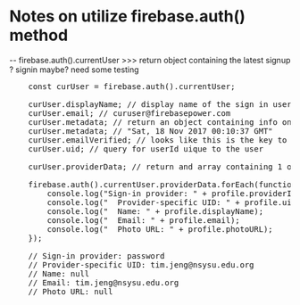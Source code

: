 # Notes on utilize firebase.auth() method


-- firebase.auth().currentUser >>> return object containing the latest signup ? signin maybe? need some testing

<pre>
	const curUser = firebase.auth().currentUser;

	curUser.displayName; // display name of the sign in user...	
	curUser.email; // curuser@firebasepower.com
	curUser.metadata; // return an object containing info on "lastSignInTime" and "creationTime"...query these two keys will return parsed time 
	curUser.metadata; // "Sat, 18 Nov 2017 00:10:37 GMT"
	curUser.emailVerified; // looks like this is the key to email verifications
	curUser.uid; // query for userId uique to the user

	curUser.providerData; // return and array containing 1 object with key value pair of user id, photo etc...

	firebase.auth().currentUser.providerData.forEach(function (profile) {
	    console.log("Sign-in provider: " + profile.providerId);
	    console.log("  Provider-specific UID: " + profile.uid);
	    console.log("  Name: " + profile.displayName);
	    console.log("  Email: " + profile.email);
	    console.log("  Photo URL: " + profile.photoURL);
  	});

	// Sign-in provider: password
	// Provider-specific UID: tim.jeng@nsysu.edu.org
	// Name: null
	// Email: tim.jeng@nsysu.edu.org
	// Photo URL: null
</pre>

